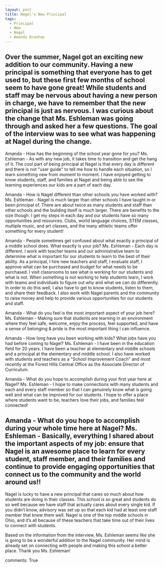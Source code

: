 ```yaml
---
layout: post
title: Nagel's New Principal
tags:
  - Principal
  - New
  - Nagel
  - Amanda Branhan
---
```


Over the summer, Nagel got an exciting new addition to our community. Having a new principal is something that everyone has to get used to, but these first few months of school seem to have gone great! While students and staff may be nervous about having a new person in charge, we have to remember that the new principal is just as nervous. I was curious about the change that Ms. Eshleman was going through and asked her a few questions. The goal of the interview was to see what was happening at Nagel during the change.
---------------------------------------------------------------------------------------------------------------------
Amanda - How has the beginning of the school year gone for you?
Ms. Eshleman - As with any new job, it takes time to transition and get the hang of it. The cool part of being principal at Nagel is that every day is different and there is not "user guide" to tell me how to handle each situation, so I learn something new from moment to moment. I have enjoyed getting to know students, staff, and families at Nagel and being able to see the learning experiences our kids are a part of each day.

Amanda - How is Nagel different than other schools you have worked with?
Ms. Eshleman - Nagel is much larger than other schools I have taught in or been principal of. There are about twice as many students and staff than other schools and the building itself is much larger. There are benefits to the size though. I get my steps in each day and our students have so many opportunities and resources. Clubs, world language choices, STEM classes, multiple music, and art classes, and the many athletic teams offer something for every student!

Amanda - People sometimes get confused about what exactly a principal of a middle school does. What exactly is your job?
Ms. Eshleman - Each day is different. I work with teacher teams and our administrative team to determine what is important for our students to learn to the best of their ability. As a principal, I hire new teachers and staff, I evaluate staff, I approve what can be purchased and budget for what needs to be purchased. I visit classrooms to see what is working for our students and what is not. When something is not working to help students learn, I work with teams and individuals to figure out why and what we can do differently. In order to do this well, I also have to get to know students, listen to them, and share their feedback. I also work with Nagel parents and the community to raise money and help to provide various opportunities for our students and staff.

Amanda - What do you feel is the most important aspect of your job here?
Ms. Eshleman - Making sure that students are learning in an environment where they feel safe, welcome, enjoy the process, feel supported, and have a sense of belonging & pride is the most important thing I can influence.

Amanda - How long have you been working with kids? What jobs have you had before coming to Nagel?
Ms. Eshleman - I have been in the education field for 20 years. I have been a teacher at elementary and middle schools and a principal at the elementary and middle school. I also have worked with students and teachers as a "School Improvement Coach" and most recently at the Forest Hills Central Office as the Associate Director of Curriculum.

Amanda - What do you hope to accomplish during your first year here at Nagel?
Ms. Eshleman - I hope to make connections with many students and each and every staff member so that I can genuinely know what is going well and what can be improved for our students. I hope to offer a place where students want to be, teachers love their jobs, and families feel connected!

Amanda - What do you hope to accomplish during your whole time here at Nagel?
Ms. Eshleman - Basically, everything I shared about the important aspects of my job: ensure that Nagel is an awesome place to learn for every student, staff member, and their families and continue to provide engaging opportunities that connect us to the community and the world around us!!
---------------------------------------------------------------------------------------------------------------------
Nagel is lucky to have a new principal that cares so much about how students are doing in their classes. This school is so great and students do so well because we have staff that actually cares about every single kid. If you didn’t know, advisory was set up so that each kid had at least one staff member that knew them well. Nagel is one of the top middle schools in Ohio, and it’s all because of these teachers that take time out of their lives to connect with students. 

Based on the information from the interview, Ms. Eshleman seems like she is going to be a wonderful addition to the Nagel community. Her mind is already set on connecting with people and making this school a better place. Thank you Ms. Eshleman!


comments: True
